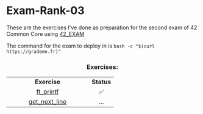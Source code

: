 # Exam-Rank-03
These are the exercises I've done as preparation for the second exam of 42 Common Core using [42_EXAM](https://github.com/jcluzet/42_EXAM)

The command for the exam to deploy in is `bash -c "$(curl https://grademe.fr)"`

<h3 align="center">Exercises:</h3>
<table align="center">
  <tr>
    <td align="center" width="200"><b>Exercise</b></td>
    <td align="center" width="50"><b>Status</b></td>
  </tr>
  <tr>
    <td align="center"><a href="https://github.com/PaLucena/Exam-Rank-03/tree/main/ft_printf">ft_printf</a></td>
    <td align="center">✅</td>
  </tr>
  <tr>
    <td align="center"><a href="https://github.com/PaLucena/Exam-Rank-03/tree/main/get_next_line">get_next_line</a></td>
    <td align="center">...</td>
  </tr>
</table>
